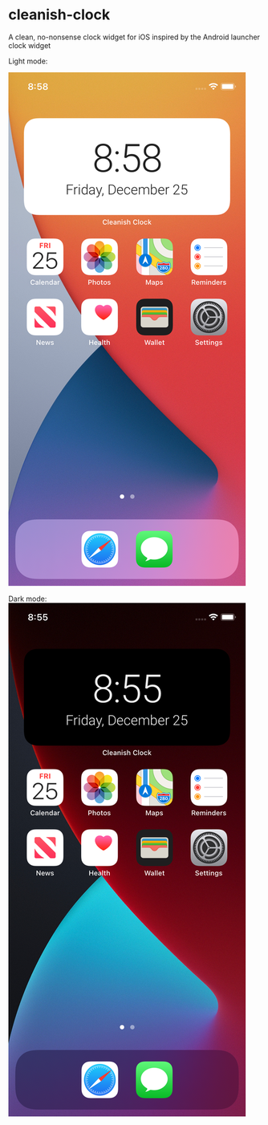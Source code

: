 # cleanish-clock
A clean, no-nonsense clock widget for iOS inspired by the Android launcher clock widget

Light mode:

![Cleanish Clock widget on iPhone 11 simulator, light mode](https://github.com/joshmcarthur/cleanish-clock/raw/main/screenshots/light.png)

Dark mode:
![Cleanish Clock widget on iPhone 11 simulator, dark mode](https://github.com/joshmcarthur/cleanish-clock/raw/main/screenshots/dark.png)
